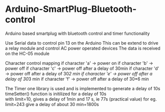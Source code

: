 # Arduino-SmartPlug-Bluetooth-control
Arduino based smartplug with bluetooth control and timer functionality

 Use Serial data to control pin 13 on the Arduino
 This can be extend to drive a relay module and control AC power operated devices
 The data is received on the HC-05 module
 
Character control mapping
  if character  'a' -> power on
  if character  'b' -> power off
  if character  'c' -> power off after a delay of 30min 
  if character  'd' -> power off after a delay of 30*2 min
  if character  'e' -> power off after a delay of 30*3 min
  if character  'f' -> power off after a delay of 30*6 min
  
 The Timer one library is used and is implemented to generate a delay of 10s        
      timeSetter() function is initilized for a delay of 10s    
      with limit=10, gives a delay of 1min and 17 s, ie 77s (practical value)
      for eg. limit=243 give a delay of about 30 min=1800s
 

